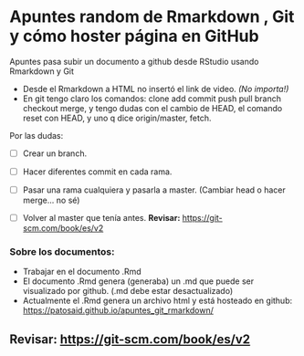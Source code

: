 # Apuntes random de Rmarkdown , Git y cómo hoster página en GitHub
Apuntes pasa subir un documento a github desde RStudio usando Rmarkdown y Git

* Desde el Rmarkdown a HTML no insertó el link de video. *(No importa!)*
* En git tengo claro los comandos: clone add commit push pull branch checkout merge, y tengo dudas con el cambio de HEAD, el comando reset con HEAD, y uno q dice origin/master, fetch.

Por las dudas:
- [ ] Crear un branch.
- [ ] Hacer diferentes commit en cada rama.
- [ ] Pasar una rama cualquiera y pasarla a master. (Cambiar head o hacer merge... no sé)
- [ ] Volver al master que tenía antes.
**Revisar:** https://git-scm.com/book/es/v2



### Sobre los documentos:

* Trabajar en el documento .Rmd
* El documento .Rmd genera (generaba) un .md que puede ser visualizado por github. (.md debe estar desactualizado)
* Actualmente el .Rmd genera un archivo html y está hosteado en github: https://patosaid.github.io/apuntes_git_rmarkdown/


## Revisar: https://git-scm.com/book/es/v2
